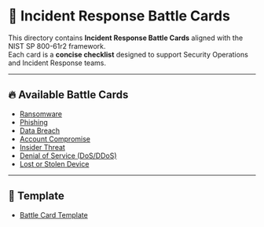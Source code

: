 # 📑 Incident Response Battle Cards

This directory contains **Incident Response Battle Cards** aligned with the NIST SP 800-61r2 framework.  
Each card is a **concise checklist** designed to support Security Operations and Incident Response teams.

---

## 🔥 Available Battle Cards

- [Ransomware](./ransomware.md)  
- [Phishing](./phishing.md)  
- [Data Breach](./data-breach.md)  
- [Account Compromise](./account-compromise.md)  
- [Insider Threat](./insider-threat.md)  
- [Denial of Service (DoS/DDoS)](./ddos.md)  
- [Lost or Stolen Device](./lost-or-stolen-device.md)  

---

## 🧩 Template
- [Battle Card Template](../templates/battlecard_template.md)  

